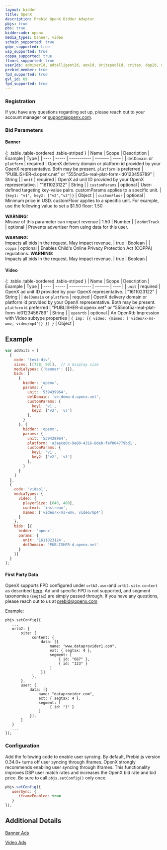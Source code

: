 ```yaml
---
layout: bidder
title: OpenX
description: Prebid OpenX Bidder Adaptor
pbjs: true
pbs: true
biddercode: openx
media_types: banner, video
schain_supported: true
gdpr_supported: true
usp_supported: true
coppa_supported: true
floors_supported: true
userIds: admixerId, adtelligentId, amxId, britepoolId, criteo, dapId, deepintentId, dmdId, fabrickId, flocId, hadronId, id5Id, identityLink, idxId, imuId, intentIqId, kinessoId, liveIntentId, lotamePanoramaId, merkleId, mwOpenLinkId, naveggId, netId, novatiq, parrableId, pubCommonId, publinkId, quantcastId, sharedId, tapadId, uid2, unifiedId, verizonMediaId, zeotapIdPlus
prebid_member: true
fpd_supported: true
gvl_id: 69
fpd_supported: true
---
```


### Registration

If you have any questions regarding set up, please reach out to your account manager or support@openx.com.

### Bid Parameters
#### Banner

{: .table .table-bordered .table-striped }
| Name | Scope | Description | Example | Type |
| ---- | ----- | ----------- | ------- | ---- |
| `delDomain` or `platform` | required | OpenX delivery domain or platform id provided by your OpenX representative. Both may be present. `platform` is preferred | "PUBLISHER-d.openx.net" or "555not5a-real-plat-form-id0123456789" | String |
| `unit` | required | OpenX ad unit ID provided by your OpenX representative. | "1611023122" | String |
| `customParams` | optional | User-defined targeting key-value pairs. customParams applies to a specific unit. | `{key1: "v1", key2: ["v2","v3"]}` | Object |
| `customFloor` | optional | Minimum price in USD. customFloor applies to a specific unit. For example, use the following value to set a $1.50 floor: 1.50 <br/><br/> **WARNING:**<br/> Misuse of this parameter can impact revenue | 1.50 | Number |
| `doNotTrack` | optional | Prevents advertiser from using data for this user. <br/><br/> **WARNING:**<br/> Impacts all bids in the request.  May impact revenue. | true | Boolean |
| `coppa` | optional | Enables Child's Online Privacy Protection Act (COPPA) regulations. **WARNING:**<br/> Impacts all bids in the request.  May impact revenue. | true | Boolean |

#### Video

{: .table .table-bordered .table-striped }
| Name | Scope | Description | Example | Type |
| ---- | ----- | ----------- | ------- | ---- |
| `unit` | required | OpenX ad unit ID provided by your OpenX representative. | "1611023122" | String |
| `delDomain` or `platform` | required | OpenX delivery domain or platform id provided by your OpenX representative. Both may be present. `platform` is preferred | "PUBLISHER-d.openx.net" or "555not5a-real-plat-form-id0123456789" | String |
| `openrtb` | optional | An OpenRtb Impression with Video subtype properties | `{ imp: [{ video: {mimes: ['video/x-ms-wmv, video/mp4']} }] }` | Object |


## Example
```javascript
var adUnits = [
  {
    code: 'test-div',
    sizes: [[728, 90]],  // a display size
    mediaTypes: {'banner': {}},
    bids: [
      {
        bidder: 'openx',
        params: {
          unit: '539439964',
          delDomain: 'se-demo-d.openx.net',
          customParams: {
            key1: 'v1',
            key2: ['v2', 'v3']
          },
        }
      }, {
        bidder: 'openx',
        params: {
          unit: '539439964',
          platform: 'a3aece0c-9e80-4316-8deb-faf804779bd1',
          customParams: {
            key1: 'v1',
            key2: ['v2', 'v3']
          },
        }
      }
    ]
  },
  {
    code: 'video1',
    mediaTypes: {
      video: {
        playerSize: [640, 480],
        context: 'instream',
        mimes: ['video/x-ms-wmv, video/mp4']
      }
    },
    bids: [{
      bidder: 'openx',
      params: {
        unit: '1611023124',
        delDomain: 'PUBLISHER-d.openx.net'
      }
    }]
  }
];
```

#### First Party Data
OpenX supports FPD configured under `ortb2.user`and `ortb2.site.content` as described [here]((/features/firstPartyData.html)).
Ad unit specific FPD is not supported, and segment taxonomies (`segtax`) are simply passed through. If you have any 
questions, please reach out to us at prebid@openx.com

Example: 
```
pbjs.setConfig({
   ...
   ortb2: {
       site: {
            content: {
                data: [{
                    name: "www.dataprovider1.com",
                    ext: { segtax: 4 },
                    segment: [
                        { id: "687" },
                        { id: "123" }
                    ]
                }]
            },
       },
       user: {
           data: [{
               name: "dataprovider.com",
               ext: { segtax: 4 },
               segment: [
                    { id: "1" }
               ]
           }],
       }
   }
   ...
});
```

### Configuration
Add the following code to enable user syncing. By default, Prebid.js version 0.34.0+ turns off user syncing through iframes.
OpenX strongly recommends enabling user syncing through iframes. This functionality improves DSP user match rates and increases the
OpenX bid rate and bid price. Be sure to call `pbjs.setConfig()` only once.

```javascript
pbjs.setConfig({
   userSync: {
      iframeEnabled: true
   }
});
```

## Additional Details
[Banner Ads](https://docs.openx.com/Content/developers/containers/prebid-adapter.html)

[Video Ads](https://docs.openx.com/Content/developers/containers/prebid-video-adapter.html)
